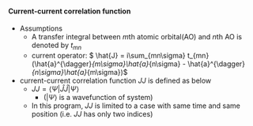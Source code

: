 #### Current-current correlation function
- Assumptions
  - A transfer integral between $m$th atomic orbital(AO) and $n$th AO is denoted by $t_{mn}$
  - current operator: $ \hat{J} = i\sum_{mn\sigma} t_{mn} (\hat{a}^{\dagger}_{m\sigma}\hat{a}_{n\sigma} - \hat{a}^{\dagger}_{n\sigma}\hat{a}_{m\sigma})$
- current-current correlation function $JJ$ is defined as below
  - $JJ = \langle \Psi | \hat{J}\hat{J} | \Psi \rangle$ 
    - ($|\Psi\rangle$ is a wavefunction of system)
  - In this program, $JJ$ is limited to a case with same time and same position (i.e. $JJ$ has only two indices)